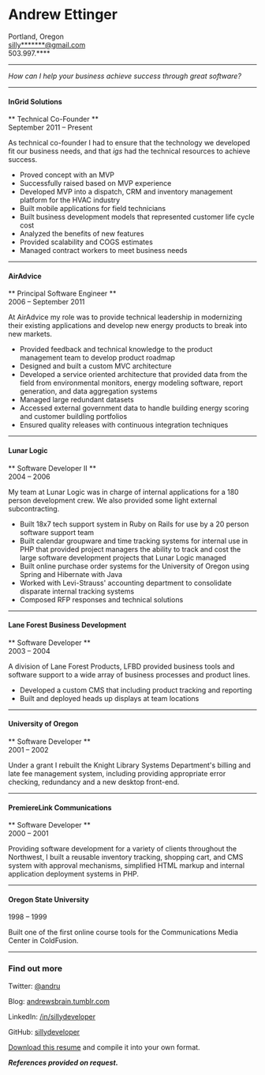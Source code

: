 # Andrew Ettinger
Portland, Oregon  
[silly\*\*\*\*\*\*\*@gmail.com](mailto:silly\*\*\*\*\*\*\*@gmail.com)  
503.997.\*\*\*\*

* * *

_How can I help your business achieve success through great software?_

* * *
 
#### InGrid Solutions 
** Technical Co-Founder **  
September 2011 – Present  

As technical co-founder I had to ensure that the technology we developed fit our business needs, and that _igs_ had the technical resources to achieve success.

* Proved concept with an MVP
* Successfully raised based on MVP experience
* Developed MVP into a dispatch, CRM and inventory management platform for the HVAC industry
* Built mobile applications for field technicians
* Built business development models that represented customer life cycle cost 
* Analyzed the benefits of new features
* Provided scalability and COGS estimates
* Managed contract workers to meet business needs

* * *

#### AirAdvice   
** Principal Software Engineer **  
2006 – September 2011

At AirAdvice my role was to provide technical leadership in modernizing their existing applications and develop new energy products to break into new markets.

* Provided feedback and technical knowledge to the product management team to develop product roadmap
* Designed and built a custom MVC architecture
* Developed a service oriented architecture that provided data from the field from environmental monitors, energy modeling software, report generation, and data aggregation systems
* Managed large redundant datasets
* Accessed external government data to handle building energy scoring and customer buildling portfolios
* Ensured quality releases with continuous integration techniques

* * *

#### Lunar Logic
** Software Developer II **  
2004 – 2006

My team at Lunar Logic was in charge of internal applications for a 180 person development crew. We also provided some light external subcontracting. 

* Built 18x7 tech support system in Ruby on Rails for use by a 20 person software support team
* Built calendar groupware and time tracking systems for internal use in PHP that provided project managers the ability to track and cost the large software development projects that Lunar Logic managed
* Built online purchase order systems for the University of Oregon using Spring and Hibernate with Java
* Worked with Levi-Strauss' accounting department to consolidate disparate internal tracking systems
* Composed RFP responses and technical solutions

* * * 

#### Lane Forest Business Development
** Software Developer **  
2003 – 2004

A division of Lane Forest Products, LFBD provided business tools and software support to a wide array of business processes and product lines.

* Developed a custom CMS that including product tracking and reporting
* Built and deployed heads up displays at team locations

* * *

#### University of Oregon
** Software Developer **  
2001 – 2002

Under a grant I rebuilt the Knight Library Systems Department's billing and late fee management system, including providing appropriate error checking, redundancy and a new desktop front-end.

* * *

#### PremiereLink Communications
** Software Developer **  
2000 – 2001

Providing software development for a variety of clients throughout the Northwest, I built a reusable inventory tracking, shopping cart, and CMS system with approval mechanisms, simplified HTML markup and internal application deployment systems in PHP.

* * *

#### Oregon State University
1998 – 1999

Built one of the first online course tools for the Communications Media Center in ColdFusion.

* * *

### Find out more

Twitter: [@andru](https://twitter.com/andru)

Blog: [andrewsbrain.tumblr.com](http://andrewsbrain.tumblr.com/)

LinkedIn: [/in/sillydeveloper](http://www.linkedin.com/in/sillydeveloper)

GitHub: [sillydeveloper](https://github.com/sillydeveloper)

[Download this resume](https://github.com/sillydeveloper/resume) and compile it into your own format.

**_References provided on request._**
